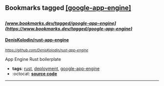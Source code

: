 ## Bookmarks tagged [[google-app-engine]](https://www.bookmarks.dev?q=[google-app-engine])

_<sup><sup>[www.bookmarks.dev/tagged/google-app-engine](https://www.bookmarks.dev/tagged/google-app-engine)</sup></sup>_
---
#### [DenisKolodin/rust-app-engine](https://github.com/DenisKolodin/rust-app-engine)
_<sup>https://github.com/DenisKolodin/rust-app-engine</sup>_

App Engine Rust boilerplate
* **tags**: [rust](../tagged/rust.md), [deployment](../tagged/deployment.md), [google-app-engine](../tagged/google-app-engine.md)
* :octocat: **[source code](https://github.com/DenisKolodin/rust-app-engine)**
---
